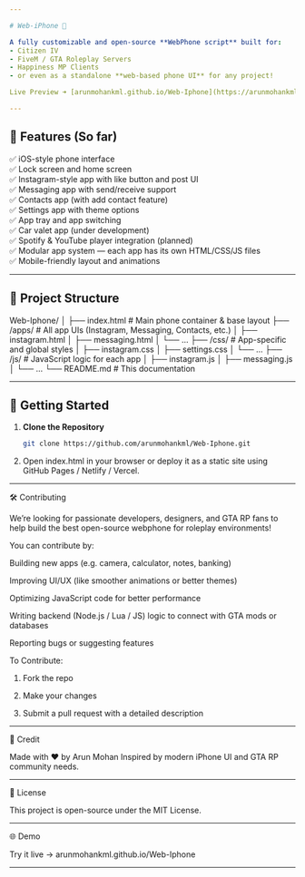 ```yaml
---

# Web-iPhone 📱

A fully customizable and open-source **WebPhone script** built for:
- Citizen IV
- FiveM / GTA Roleplay Servers
- Happiness MP Clients
- or even as a standalone **web-based phone UI** for any project!

Live Preview ➜ [arunmohankml.github.io/Web-Iphone](https://arunmohankml.github.io/Web-Iphone/)

---
```


## 🌟 Features (So far)

✅ iOS-style phone interface  
✅ Lock screen and home screen  
✅ Instagram-style app with like button and post UI  
✅ Messaging app with send/receive support  
✅ Contacts app (with add contact feature)  
✅ Settings app with theme options  
✅ App tray and app switching  
✅ Car valet app (under development)  
✅ Spotify & YouTube player integration (planned)  
✅ Modular app system — each app has its own HTML/CSS/JS files  
✅ Mobile-friendly layout and animations  

---

## 📂 Project Structure

Web-Iphone/ │ ├── index.html             # Main phone container & base layout ├── /apps/                 # All app UIs (Instagram, Messaging, Contacts, etc.) │   ├── instagram.html │   ├── messaging.html │   └── ... ├── /css/                  # App-specific and global styles │   ├── instagram.css │   ├── settings.css │   └── ... ├── /js/                   # JavaScript logic for each app │   ├── instagram.js │   ├── messaging.js │   └── ... └── README.md              # This documentation

---

## 🚀 Getting Started

1. **Clone the Repository**
   ```bash
   git clone https://github.com/arunmohankml/Web-Iphone.git

2. Open index.html in your browser or deploy it as a static site using GitHub Pages / Netlify / Vercel.




---

🛠️ Contributing

We’re looking for passionate developers, designers, and GTA RP fans to help build the best open-source webphone for roleplay environments!

You can contribute by:

Building new apps (e.g. camera, calculator, notes, banking)

Improving UI/UX (like smoother animations or better themes)

Optimizing JavaScript code for better performance

Writing backend (Node.js / Lua / JS) logic to connect with GTA mods or databases

Reporting bugs or suggesting features


To Contribute:

1. Fork the repo


2. Make your changes


3. Submit a pull request with a detailed description




---

🤝 Credit

Made with ❤️ by Arun Mohan
Inspired by modern iPhone UI and GTA RP community needs.


---

📜 License

This project is open-source under the MIT License.


---

🌐 Demo

Try it live → arunmohankml.github.io/Web-Iphone


---

